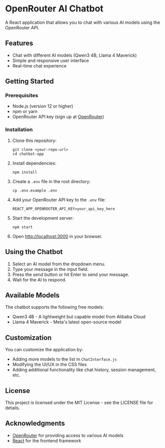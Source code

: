 # OpenRouter AI Chatbot

A React application that allows you to chat with various AI models using the OpenRouter API.

## Features

- Chat with different AI models (Qwen3 4B, Llama 4 Maverick)
- Simple and responsive user interface
- Real-time chat experience

## Getting Started

### Prerequisites

- Node.js (version 12 or higher)
- npm or yarn
- OpenRouter API key (sign up at [OpenRouter](https://openrouter.ai/))

### Installation

1. Clone this repository:
   ```
   git clone <your-repo-url>
   cd chatbot-app
   ```

2. Install dependencies:
   ```
   npm install
   ```

3. Create a `.env` file in the root directory:
   ```
   cp .env.example .env
   ```

4. Add your OpenRouter API key to the `.env` file:
   ```
   REACT_APP_OPENROUTER_API_KEY=your_api_key_here
   ```

5. Start the development server:
   ```
   npm start
   ```

6. Open [http://localhost:3000](http://localhost:3000) in your browser.

## Using the Chatbot

1. Select an AI model from the dropdown menu.
2. Type your message in the input field.
3. Press the send button or hit Enter to send your message.
4. Wait for the AI to respond.

## Available Models

The chatbot supports the following free models:
- Qwen3 4B - A lightweight but capable model from Alibaba Cloud
- Llama 4 Maverick - Meta's latest open-source model

## Customization

You can customize the application by:
- Adding more models to the list in `ChatInterface.js`
- Modifying the UI/UX in the CSS files
- Adding additional functionality like chat history, session management, etc.

## License

This project is licensed under the MIT License - see the LICENSE file for details.

## Acknowledgments

- [OpenRouter](https://openrouter.ai/) for providing access to various AI models
- [React](https://reactjs.org/) for the frontend framework
